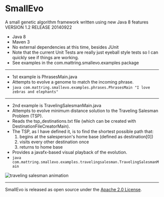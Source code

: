 SmallEvo
========
A small genetic algorithm framework written using new Java 8 features  
VERSION 1.2 RELEASE 20140922 
* Java 8  
* Maven 3  
* No external dependencies at this time, besides JUnit  
* Note that the current Unit Tests are really just eyeball style tests so I can quickly see if things are working.  
* See examples in the com.mattring.smallevo.examples package  

---

* 1st example is PhrasesMain.java
* Attempts to evolve a genome to match the incoming phrase.
* `java com.mattring.smallevo.examples.phrases.PhrasesMain "I love zebras and elephants"`

---

* 2nd example is TravelingSalesmanMain.java
* Attempts to evolve minimum distance solution to the Traveling Salesman Problem (TSP).
* Reads the tsp_destinations.txt file (which can be created with DestinationFileCreatorMain).
* The TSP, as I have defined it, is to find the shortest possible path that:
  1. begins at the salesperson's home base (defined as destination[0])
  2. visits every other destination once
  3. returns to home base
* Provides a javafx-based visual playback of the evolution.
* `java com.mattring.smallevo.examples.travelingsalesman.TravelingSalesmanMain`
  
![traveling salesman animation](http://sawyervacayhouse.weebly.com/uploads/2/7/0/2/2702135/5502545_orig.gif)

---

SmallEvo is released as open source under the [Apache 2.0 License](http://www.apache.org/licenses/LICENSE-2.0).  
